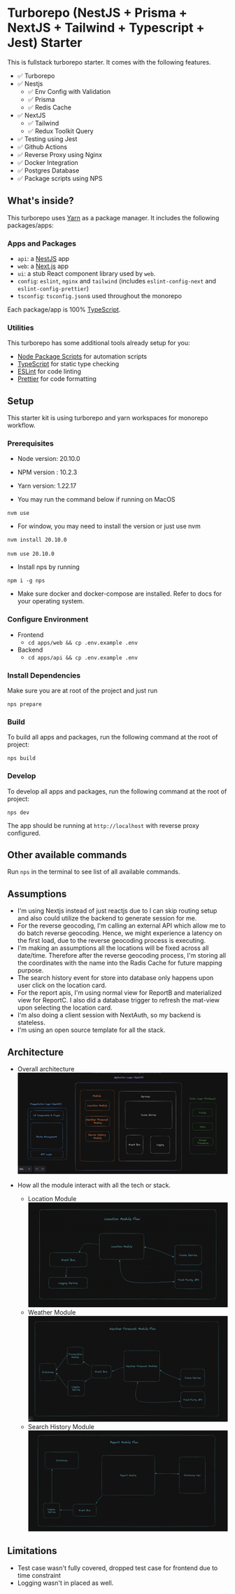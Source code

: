 # Turborepo (NestJS + Prisma + NextJS + Tailwind + Typescript + Jest) Starter

This is fullstack turborepo starter. It comes with the following features.

- ✅ Turborepo
- ✅ Nestjs
  - ✅ Env Config with Validation
  - ✅ Prisma
  - ✅ Redis Cache
- ✅ NextJS
  - ✅ Tailwind
  - ✅ Redux Toolkit Query
- ✅ Testing using Jest
- ✅ Github Actions
- ✅ Reverse Proxy using Nginx
- ✅ Docker Integration
- ✅ Postgres Database
- ✅ Package scripts using NPS

## What's inside?

This turborepo uses [Yarn](https://classic.yarnpkg.com/lang/en/) as a package manager. It includes the following packages/apps:

### Apps and Packages

- `api`: a [NestJS](https://nestjs.com/) app
- `web`: a [Next.js](https://nextjs.org) app
- `ui`: a stub React component library used by `web`.
- `config`: `eslint`, `nginx` and `tailwind` (includes `eslint-config-next` and `eslint-config-prettier`)
- `tsconfig`: `tsconfig.json`s used throughout the monorepo

Each package/app is 100% [TypeScript](https://www.typescriptlang.org/).

### Utilities

This turborepo has some additional tools already setup for you:

- [Node Package Scripts](https://github.com/sezna/nps#readme) for automation scripts
- [TypeScript](https://www.typescriptlang.org/) for static type checking
- [ESLint](https://eslint.org/) for code linting
- [Prettier](https://prettier.io) for code formatting

## Setup

This starter kit is using turborepo and yarn workspaces for monorepo workflow.

### Prerequisites

- Node version: 20.10.0
- NPM version : 10.2.3
- Yarn version: 1.22.17

- You may run the command below if running on MacOS

```
nvm use
```

- For window, you may need to install the version or just use nvm

```
nvm install 20.10.0

nvm use 20.10.0
```

- Install nps by running

```
npm i -g nps
```

- Make sure docker and docker-compose are
  installed. Refer to docs for your operating system.

### Configure Environment

- Frontend
  - `cd apps/web && cp .env.example .env`
- Backend
  - `cd apps/api && cp .env.example .env`

### Install Dependencies

Make sure you are at root of the project and just run

```
nps prepare
```

### Build

To build all apps and packages, run the following command at the root of project:

```
nps build
```

### Develop

To develop all apps and packages, run the following command at the root of project:

```
nps dev
```

The app should be running at `http://localhost` with reverse proxy configured.

## Other available commands

Run `nps` in the terminal to see list of all available commands.

## Assumptions

- I'm using Nextjs instead of just reactjs due to I can skip routing setup and also could utilize the backend to generate session for me.
- For the reverse geocoding, I'm calling an external API which allow me to do batch reverse geocoding. Hence, we might experience a latency on the first load, due to the reverse geocoding process is executing.
- I'm making an assumptions all the locations will be fixed across all date/time. Therefore after the reverse geocoding process, I'm storing all the coordinates with the name into the Radis Cache for future mapping purpose.
- The search history event for store into database only happens upon user click on the location card.
- For the report apis, I'm using normal view for ReportB and materialized view for ReportC. I also did a database trigger to refresh the mat-view upon selecting the location card.
- I'm also doing a client session with NextAuth, so my backend is stateless.
- I'm using an open source template for all the stack.

## Architecture

- Overall architecture
  ![Screenshot](overall.png)

- How all the module interact with all the tech or stack.
  - Location Module
    ![Screenshot](location.png)
  - Weather Module
    ![Screenshot](weather.png)
  - Search History Module
    ![Screenshot](report.png)

## Limitations

- Test case wasn't fully covered, dropped test case for frontend due to time constraint
- Logging wasn't in placed as well.
